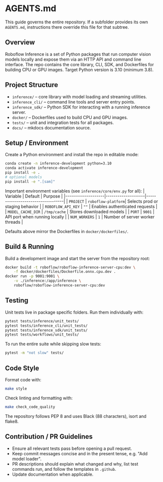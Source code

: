 # AGENTS.md

This guide governs the entire repository. If a subfolder provides its own
`AGENTS.md`, instructions there override this file for that subtree.

## Overview
Roboflow Inference is a set of Python packages that run computer vision models
locally and expose them via an HTTP API and command line interface. The repo
contains the core library, CLI, SDK, and Dockerfiles for building CPU or GPU
images. Target Python version is 3.10 (minimum 3.8).

## Project Structure
- `inference/` – core library with model loading and streaming utilities.
- `inference_cli/` – command line tools and server entry points.
- `inference_sdk/` – Python SDK for interacting with a running inference server.
- `docker/` – Dockerfiles used to build CPU and GPU images.
- `tests/` – unit and integration tests for all packages.
- `docs/` – mkdocs documentation source.

## Setup / Environment
Create a Python environment and install the repo in editable mode:

```bash
conda create -n inference-development python=3.10
conda activate inference-development
pip install -e .
# optional models
pip install -e ".[sam]"
```

Important environment variables (see `inference/core/env.py` for all):
| Variable           | Default            | Purpose                           |
|--------------------|--------------------|-----------------------------------|
| `PROJECT`          | `roboflow-platform`| Selects prod or staging behavior  |
| `ROBOFLOW_API_KEY` | `""`               | Enables authenticated requests    |
| `MODEL_CACHE_DIR`  | `/tmp/cache`       | Stores downloaded models          |
| `PORT`             | `9001`             | API port when running locally     |
| `NUM_WORKERS`      | `1`                | Number of server worker threads   |

Defaults above mirror the Dockerfiles in `docker/dockerfiles/`.

## Build & Running
Build a development image and start the server from the repository root:

```bash
docker build -t roboflow/roboflow-inference-server-cpu:dev \
    -f docker/dockerfiles/Dockerfile.onnx.cpu.dev .
docker run -p 9001:9001 \
    -v ./inference:/app/inference \
    roboflow/roboflow-inference-server-cpu:dev
```

## Testing
Unit tests live in package specific folders. Run them individually with:

```bash
pytest tests/inference/unit_tests/
pytest tests/inference_cli/unit_tests/
pytest tests/inference_sdk/unit_tests/
pytest tests/workflows/unit_tests/
```

To run the entire suite while skipping slow tests:

```bash
pytest -m "not slow" tests/
```

## Code Style
Format code with:

```bash
make style
```

Check linting and formatting with:

```bash
make check_code_quality
```

The repository follows PEP 8 and uses Black (88 characters), isort and flake8.

## Contribution / PR Guidelines
- Ensure all relevant tests pass before opening a pull request.
- Keep commit messages concise and in the present tense, e.g. "Add model loader".
- PR descriptions should explain what changed and why, list test commands run,
  and follow the templates in `.github`.
- Update documentation when applicable.
